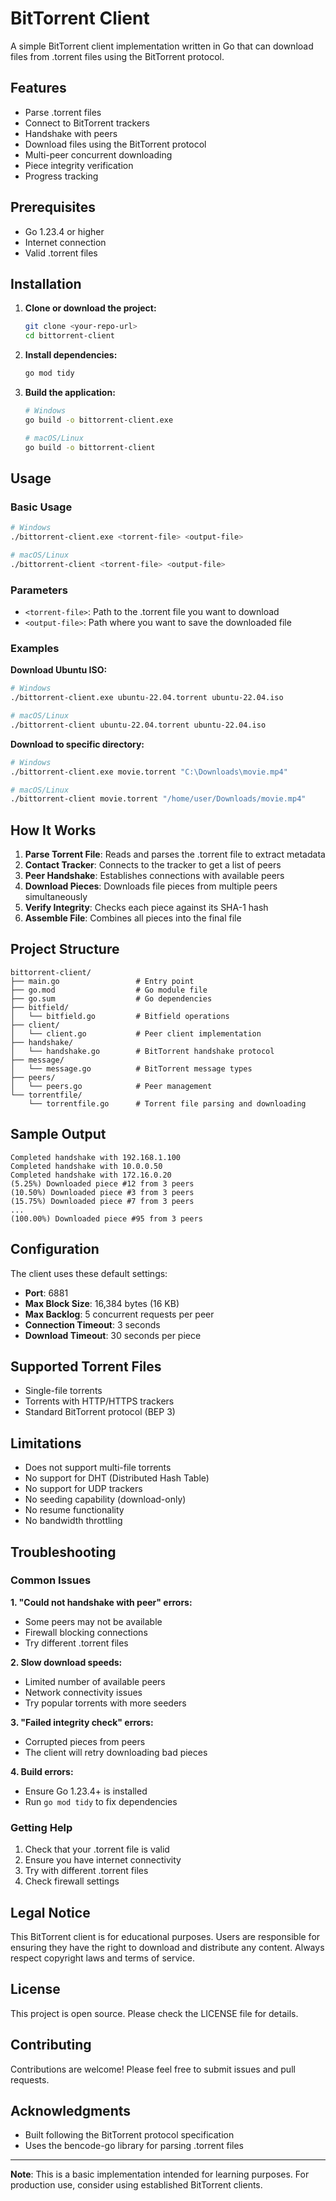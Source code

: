 # BitTorrent Client

A simple BitTorrent client implementation written in Go that can download files from .torrent files using the BitTorrent protocol.

## Features

- Parse .torrent files
- Connect to BitTorrent trackers
- Handshake with peers
- Download files using the BitTorrent protocol
- Multi-peer concurrent downloading
- Piece integrity verification
- Progress tracking

## Prerequisites

- Go 1.23.4 or higher
- Internet connection
- Valid .torrent files

## Installation

1. **Clone or download the project:**
   ```bash
   git clone <your-repo-url>
   cd bittorrent-client
   ```

2. **Install dependencies:**
   ```bash
   go mod tidy
   ```

3. **Build the application:**
   ```bash
   # Windows
   go build -o bittorrent-client.exe
   
   # macOS/Linux
   go build -o bittorrent-client
   ```

## Usage

### Basic Usage

```bash
# Windows
./bittorrent-client.exe <torrent-file> <output-file>

# macOS/Linux
./bittorrent-client <torrent-file> <output-file>
```

### Parameters

- `<torrent-file>`: Path to the .torrent file you want to download
- `<output-file>`: Path where you want to save the downloaded file

### Examples

**Download Ubuntu ISO:**
```bash
# Windows
./bittorrent-client.exe ubuntu-22.04.torrent ubuntu-22.04.iso

# macOS/Linux
./bittorrent-client ubuntu-22.04.torrent ubuntu-22.04.iso
```

**Download to specific directory:**
```bash
# Windows
./bittorrent-client.exe movie.torrent "C:\Downloads\movie.mp4"

# macOS/Linux
./bittorrent-client movie.torrent "/home/user/Downloads/movie.mp4"
```

## How It Works

1. **Parse Torrent File**: Reads and parses the .torrent file to extract metadata
2. **Contact Tracker**: Connects to the tracker to get a list of peers
3. **Peer Handshake**: Establishes connections with available peers
4. **Download Pieces**: Downloads file pieces from multiple peers simultaneously
5. **Verify Integrity**: Checks each piece against its SHA-1 hash
6. **Assemble File**: Combines all pieces into the final file

## Project Structure

```
bittorrent-client/
├── main.go                 # Entry point
├── go.mod                  # Go module file
├── go.sum                  # Go dependencies
├── bitfield/
│   └── bitfield.go         # Bitfield operations
├── client/
│   └── client.go           # Peer client implementation
├── handshake/
│   └── handshake.go        # BitTorrent handshake protocol
├── message/
│   └── message.go          # BitTorrent message types
├── peers/
│   └── peers.go            # Peer management
└── torrentfile/
    └── torrentfile.go      # Torrent file parsing and downloading
```

## Sample Output

```
Completed handshake with 192.168.1.100
Completed handshake with 10.0.0.50
Completed handshake with 172.16.0.20
(5.25%) Downloaded piece #12 from 3 peers
(10.50%) Downloaded piece #3 from 3 peers
(15.75%) Downloaded piece #7 from 3 peers
...
(100.00%) Downloaded piece #95 from 3 peers
```

## Configuration

The client uses these default settings:
- **Port**: 6881
- **Max Block Size**: 16,384 bytes (16 KB)
- **Max Backlog**: 5 concurrent requests per peer
- **Connection Timeout**: 3 seconds
- **Download Timeout**: 30 seconds per piece

## Supported Torrent Files

- Single-file torrents
- Torrents with HTTP/HTTPS trackers
- Standard BitTorrent protocol (BEP 3)

## Limitations

- Does not support multi-file torrents
- No support for DHT (Distributed Hash Table)
- No support for UDP trackers
- No seeding capability (download-only)
- No resume functionality
- No bandwidth throttling

## Troubleshooting

### Common Issues

**1. "Could not handshake with peer" errors:**
- Some peers may not be available
- Firewall blocking connections
- Try different .torrent files

**2. Slow download speeds:**
- Limited number of available peers
- Network connectivity issues
- Try popular torrents with more seeders

**3. "Failed integrity check" errors:**
- Corrupted pieces from peers
- The client will retry downloading bad pieces

**4. Build errors:**
- Ensure Go 1.23.4+ is installed
- Run `go mod tidy` to fix dependencies

### Getting Help

1. Check that your .torrent file is valid
2. Ensure you have internet connectivity
3. Try with different .torrent files
4. Check firewall settings

## Legal Notice

This BitTorrent client is for educational purposes. Users are responsible for ensuring they have the right to download and distribute any content. Always respect copyright laws and terms of service.

## License

This project is open source. Please check the LICENSE file for details.

## Contributing

Contributions are welcome! Please feel free to submit issues and pull requests.

## Acknowledgments

- Built following the BitTorrent protocol specification
- Uses the bencode-go library for parsing .torrent files

---

**Note**: This is a basic implementation intended for learning purposes. For production use, consider using established BitTorrent clients.